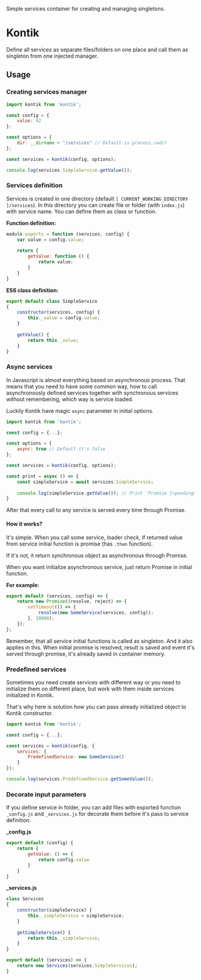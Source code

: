 Simple services container for creating and managing singletons.

# Kontik

Define all services as separate files/folders on one place and call them as singleton from one injected manager.

## Usage

### Creating services manager

```javascript
import kontik from 'kontik';

const config = {
    value: 42
};

const options = {
    dir: __dirname + "/services" // Default is process.cwd()
};

const services = kontik(config, options);

console.log(services.SimpleService.getValue());
```

### Services definition

Services is created in one directory (default `[ CURRENT_WORKING_DIRECTORY ]/services`).
In this directory you can create file or folder (with `index.js`) with service name.
You can define them as class or function.

__Function definition:__

```javascript
module.exports = function (services, config) {
    var value = config.value;
    
    return {
        getValue: function () {
            return value;
        }
    }
}
```

__ES6 class definition:__

```javascript
export default class SimpleService
{
    constructor(services, config) {
        this._value = config.value;
    }
    
    getValue() {
        return this._value;
    }
}
```

### Async services

In Javascript is almost everything based on asynchronous process. That means that you need to have some common way, 
how to call asynchronously defined services together with synchronous services without remembering,
which way is service loaded.

Luckily Kontik have magic `async` parameter in initial options.

```javascript
import kontik from 'kontik';

const config = {...};

const options = {
    async: true // Default it's false
};

const services = kontik(config, options);

const print = async () => {
    const simpleService = await services.SimpleService;
    
    console.log(simpleService.getValue()); // Print `Promise {<pending>}`
}
```

After that every call to any service is served every time through Promise.   

#### How it works?

It's simple. When you call some service, loader check, if returned value from service initial function is promise
(has `.then` function).

If it's not, it return synchronous object as asynchronous through Promise.

When you want initialize asynchronous service, just return Promise in initial function.

__For example:__

```javascript
export default (services, config) => {
    return new Promise((resolve, reject) => {
        setTimeout(() => {
            resolve(new SomeService(services, config));
        }, 10000);
    });
};
```

Remember, that all service initial functions is called as singleton. And it also applies in this. When initial promise
is resolved, result is saved and event it's served through promise, it's already saved in container memory.

### Predefined services

Sometimes you need create services with different way or you need to initialize them on different place, but work
with them inside services initialized in Kontik.

That's why here is solution how you can pass already initialized object to Kontik constructor.

```javascript
import kontik from 'kontik';

const config = {...};

const services = kontik(config, {
    services: {
        PredefinedService: new SomeService()
    }
});

console.log(services.PredefinedService.getSomeValue());
```

### Decorate input parameters

If you define service in folder, you can add files with exported function `_config.js` and `_services.js` for decorate
them before it's pass to service definition.

__\_config.js__

```javascript
export default (config) {
    return {
        getValue: () => {
            return config.value
        }
    }
}
```

__\_services.js__

```javascript
class Services
{
    constructor(simpleService) {
        this._simpleService = simpleService;
    }
    
    getSimpleService() {
        return this._simpleService;
    }
}

export default (services) => {
    return new Services(services.SimpleServices);
}
```


 
